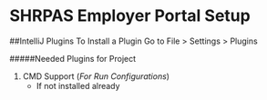 # SHRPAS Employer Portal Setup
##IntelliJ Plugins
To Install a Plugin Go to File > Settings > Plugins

#####Needed Plugins for Project
1. CMD Support (*For Run Configurations*)
   * If not installed already 
   

   
   
   



